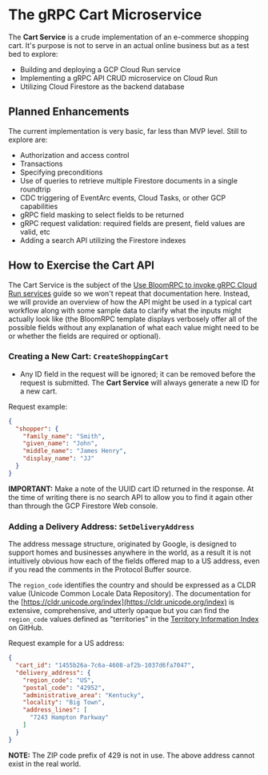 # The gRPC Cart Microservice

The **Cart Service** is a crude implementation of an e-commerce shopping cart. It's purpose is not to serve in an
actual online business but as a test bed to explore:

* Building and deploying a GCP Cloud Run service
* Implementing a gRPC API CRUD microservice on Cloud Run
* Utilizing Cloud Firestore as the backend database

## Planned Enhancements

The current implementation is very basic, far less than MVP level. Still to explore are:

* Authorization and access control
* Transactions
* Specifying preconditions
* Use of queries to retrieve multiple Firestore documents in a single roundtrip
* CDC triggering of EventArc events, Cloud Tasks, or other GCP capabilities 
* gRPC field masking to select fields to be returned
* gRPC request validation: required fields are present, field values are valid, etc
* Adding a search API utilizing the Firestore indexes

## How to Exercise the Cart API

The Cart Service is the subject of the [Use BloomRPC to invoke gRPC Cloud Run services](docs/BLOOMRPC.md) guide
so we won't repeat that documentation here. Instead, we will provide an overview of how the API might be used
in a typical cart workflow along with some sample data to clarify what the inputs might actually look like (the 
BloomRPC template displays verbosely offer all of the possible fields without any explanation of what each
value might need to be or whether the fields are required or optional).

### Creating a New Cart: `CreateShoppingCart`

* Any ID field in the request will be ignored; it can be removed before the request is submitted. The **Cart Service**
  will always generate a new ID for a new cart.

Request example:

```json
{
  "shopper": {
    "family_name": "Smith",
    "given_name": "John",
    "middle_name": "James Henry",
    "display_name": "JJ"
  }
}
```

**IMPORTANT:** Make a note of the UUID cart ID returned in the response. At the time of writing there is no search
API to allow you to find it again other than through the GCP Firestore Web console.

### Adding a Delivery Address: `SetDeliveryAddress`

The address message structure, originated by Google, is designed to support homes and businesses anywhere in the 
world, as a result it is not intuitively obvious how each of the fields offered map to a US address, even if you
read the comments in the Protocol Buffer source. 

The `region_code` identifies the country and should be expressed as a CLDR value (Unicode Common Locale Data Repository).
The documentation for the [https://cldr.unicode.org/index](https://cldr.unicode.org/index) is extensive, comprehensive,
and utterly opaque but you can find the `region_code` values defined as "territories" in the 
[Territory Information Index](https://unicode-org.github.io/cldr-staging/charts/42/supplemental/territory_information.html)
on GitHub.

Request example for a US address:

```json
{
  "cart_id": "1455b26a-7c6a-4608-af2b-1037d6fa7047",
  "delivery_address": {
    "region_code": "US",
    "postal_code": "42952",
    "administrative_area": "Kentucky",
    "locality": "Big Town",
    "address_lines": [
      "7243 Hampton Parkway"
    ]
  }
}
```

**NOTE:** The ZIP code prefix of 429 is not in use. The above address cannot exist in the real world.